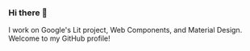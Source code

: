### Hi there 👋

I work on Google's Lit project, Web Components, and Material Design. Welcome to my GitHub profile!